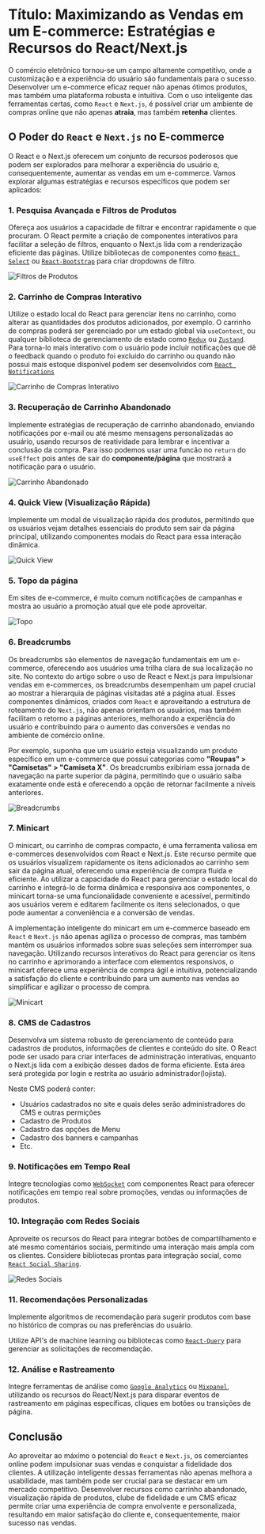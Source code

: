 # Título: Maximizando as Vendas em um E-commerce: Estratégias e Recursos do React/Next.js

O comércio eletrônico tornou-se um campo altamente competitivo, onde a customização e a experiência do usuário são fundamentais para o sucesso. Desenvolver um e-commerce eficaz requer não apenas ótimos produtos, mas também uma plataforma robusta e intuitiva. Com o uso inteligente das ferramentas certas, como `React` e `Next.js`, é possível criar um ambiente de compras online que não apenas **atraia**, mas também **retenha** clientes.

## O Poder do `React` e `Next.js` no E-commerce

O React e o Next.js oferecem um conjunto de recursos poderosos que podem ser explorados para melhorar a experiência do usuário e, consequentemente, aumentar as vendas em um e-commerce. Vamos explorar algumas estratégias e recursos específicos que podem ser aplicados:

### 1. Pesquisa Avançada e Filtros de Produtos

Ofereça aos usuários a capacidade de filtrar e encontrar rapidamente o que procuram. O React permite a criação de componentes interativos para facilitar a seleção de filtros, enquanto o Next.js lida com a renderização eficiente das páginas. Utilize bibliotecas de componentes como [`React Select`](https://react-select.com/home) ou [`React-Bootstrap`](https://react-bootstrap.netlify.app/) para criar dropdowns de filtro.

![Filtros de Produtos](assets/image.png)

### 2. Carrinho de Compras Interativo

Utilize o estado local do React para gerenciar itens no carrinho, como alterar as quantidades dos produtos adicionados, por exemplo.  O carrinho de compras poderá ser gerenciado por um estado global via `useContext`, ou qualquer biblioteca de gerenciamento de estado como [`Redux`](https://react-redux.js.org/) ou [`Zustand`](https://zustand-demo.pmnd.rs/). Para torna-lo mais interativo com o usuário pode incluir notificações que dê o feedback quando o produto foi excluido do carrinho ou quando não possui mais estoque disponível podem ser desenvolvidos com [`React Notifications`](https://github.com/tjrexer/react-notifications)

![Carrinho de Compras Interativo](assets/image3.png)

### 3. Recuperação de Carrinho Abandonado

Implemente estratégias de recuperação de carrinho abandonado, enviando notificações por e-mail ou até mesmo mensagens personalizadas ao usuário, usando recursos de reatividade para lembrar e incentivar a conclusão da compra. Para isso podemos usar uma funcão no  `return` do `useEffect` pois antes de sair do **componente/página** que mostrará a notificação para o usuário.

![Carrinho Abandonado](assets/image2.png)

### 4. Quick View (Visualização Rápida)

Implemente um modal de visualização rápida dos produtos, permitindo que os usuários vejam detalhes essenciais do produto sem sair da página principal, utilizando componentes modais do React para essa interação dinâmica.

![Quick View](assets/2.gif)

### 5. Topo da página

Em sites de e-commerce, é muito comum notificações de campanhas e mostra ao usuário a promoção atual que ele pode aproveitar.

![Topo](assets/image1.png)

### 6. Breadcrumbs

Os breadcrumbs são elementos de navegação fundamentais em um e-commerce, oferecendo aos usuários uma trilha clara de sua localização no site. No contexto do artigo sobre o uso de React e Next.js para impulsionar vendas em e-commerces, os breadcrumbs desempenham um papel crucial ao mostrar a hierarquia de páginas visitadas até a página atual. Esses componentes dinâmicos, criados com `React` e aproveitando a estrutura de roteamento do `Next.js`, não apenas orientam os usuários, mas também facilitam o retorno a páginas anteriores, melhorando a experiência do usuário e contribuindo para o aumento das conversões e vendas no ambiente de comércio online.

Por exemplo, suponha que um usuário esteja visualizando um produto específico em um e-commerce que possui categorias como **"Roupas" > "Camisetas" > "Camiseta X"**. Os breadcrumbs exibiriam essa jornada de navegação na parte superior da página, permitindo que o usuário saiba exatamente onde está e oferecendo a opção de retornar facilmente a níveis anteriores.

![Breadcrumbs](assets/image4.png)

### 7. Minicart

O minicart, ou carrinho de compras compacto, é uma ferramenta valiosa em e-commerces desenvolvidos com React e Next.js. Este recurso permite que os usuários visualizem rapidamente os itens adicionados ao carrinho sem sair da página atual, oferecendo uma experiência de compra fluida e eficiente. Ao utilizar a capacidade do React para gerenciar o estado local do carrinho e integrá-lo de forma dinâmica e responsiva aos componentes, o minicart torna-se uma funcionalidade conveniente e acessível, permitindo aos usuários verem e editarem facilmente os itens selecionados, o que pode aumentar a conveniência e a conversão de vendas.

A implementação inteligente do minicart em um e-commerce baseado em `React` e `Next.js` não apenas agiliza o processo de compras, mas também mantém os usuários informados sobre suas seleções sem interromper sua navegação. Utilizando recursos interativos do React para gerenciar os itens no carrinho e aprimorando a interface com elementos responsivos, o minicart oferece uma experiência de compra ágil e intuitiva, potencializando a satisfação do cliente e contribuindo para um aumento nas vendas ao simplificar e agilizar o processo de compra.

![Minicart](assets/image5.png)

### 8. CMS de Cadastros

Desenvolva um sistema robusto de gerenciamento de conteúdo para cadastros de produtos, informações de clientes e conteúdo do site. O React pode ser usado para criar interfaces de administração interativas, enquanto o Next.js lida com a exibição desses dados de forma eficiente. Esta área será protegida por login e restrita ao usuário administrador(lojista).

Neste CMS poderá conter: 

- Usuários cadastrados no site e quais deles serão administradores do CMS e outras permições
- Cadastro de Produtos
- Cadastro das opções de Menu 
- Cadastro dos banners e campanhas
- Etc.


### 9. Notificações em Tempo Real

Integre tecnologias como [`WebSocket`](https://www.npmjs.com/package/react-use-websocket) com componentes React para oferecer notificações em tempo real sobre promoções, vendas ou informações de produtos.

### 10. Integração com Redes Sociais

Aproveite os recursos do React para integrar botões de compartilhamento e até mesmo comentários sociais, permitindo uma interação mais ampla com os clientes. Considere bibliotecas prontas para integração social, como [`React Social Sharing`](https://www.npmjs.com/package/react-social-sharing).

![Redes Sociais](assets/image6.png)

### 11. Recomendações Personalizadas

Implemente algoritmos de recomendação para sugerir produtos com base no histórico de compras ou nas preferências do usuário.

Utilize API's de machine learning ou bibliotecas como [`React-Query`](https://tanstack.com/query/v3/docs/react/overview) para gerenciar as solicitações de recomendação.

### 12. Análise e Rastreamento

Integre ferramentas de análise como [`Google Analytics`](https://www.npmjs.com/package/react-ga4) ou [`Mixpanel`](https://github.com/neciu/react-mixpanel#readme), utilizando os recursos do React/Next.js para disparar eventos de rastreamento em páginas específicas, cliques em botões ou transições de página.

## Conclusão

Ao aproveitar ao máximo o potencial do `React` e `Next.js`, os comerciantes online podem impulsionar suas vendas e conquistar a fidelidade dos clientes. A utilização inteligente dessas ferramentas não apenas melhora a usabilidade, mas também pode ser crucial para se destacar em um mercado competitivo. Desenvolver recursos como carrinho abandonado, visualização rápida de produtos, clube de fidelidade e um CMS eficaz permite criar uma experiência de compra envolvente e personalizada, resultando em maior satisfação do cliente e, consequentemente, maior sucesso nas vendas.